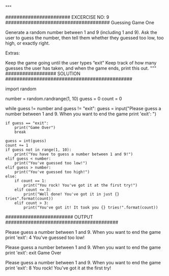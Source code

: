 

 
"""

####################### EXCERCISE NO: 9 #####################################
Guessing Game One

Generate a random number between 1 and 9 (including 1 and 9). Ask the user to guess the number, then tell them whether they guessed too low, too high, or exactly right.


Extras:

Keep the game going until the user types “exit”
Keep track of how many guesses the user has taken, and when the game ends, print this out.
"""
################## SOLUTION #############################################

import random

number = random.randrange(1, 10)
guess = 0
count = 0

while guess != number and guess != "exit":
    guess = input("Please guess a number between 1 and 9. When you want to end the game print 'exit': ")

    if guess == "exit":
        print("Game Over")
        break

    guess = int(guess)
    count += 1
    if guess not in range(1, 10):
        print("You have to guess a number between 1 and 9!")
    elif guess < number:
        print("You've guessed too low!")
    elif guess > number:
        print("You've guessed too high!")
    else:
        if count == 1:
            print("You rock! You've got it at the first try!")
        elif count <= 3:
            print("Well done! You've got it in just {} tries".format(count))
        elif count > 3:
            print("You've got it! It took you {} tries!".format(count))
            
  ######################## OUTPUT ########################################

Please guess a number between 1 and 9. When you want to end the game print 'exit': 4
You've guessed too low!

Please guess a number between 1 and 9. When you want to end the game print 'exit': exit
Game Over

Please guess a number between 1 and 9. When you want to end the game print 'exit': 8
You rock! You've got it at the first try!
            
